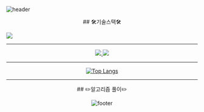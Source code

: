 
![header](https://capsule-render.vercel.app/api?type=wave&color=auto&height=400&section=header&text=shshun&fontSize=90)

<center>## 🛠️기술스택🛠️</center>  

<img src="https://img.shields.io/badge/Python-3766AB?style=flat-square&logo=Python&logoColor=white"/></a>

* * *

<div align="center" text-align="center">
    <a href="https://solved.ac/skyworking/" target="_blank">
    <img src="http://mazassumnida.wtf/api/generate_badge?boj=skyworking"/>
    </a>
    <a href="https://github.com/shshun/github-readme-stats" target="_blank">
    <img src="https://github-readme-stats.vercel.app/api?username=shshun&show_icons=true&theme=radical"/>
    </a>
<div>
  


* * *

[![Top Langs](https://github-readme-stats.vercel.app/api/top-langs/?username=shshun&layout=compact)](https://github.com/shshun/github-readme-stats)

* * *

<center>## ✏️알고리즘 풀이✏️</center>  


    
    
![footer](https://capsule-render.vercel.app/api?section=footer)
